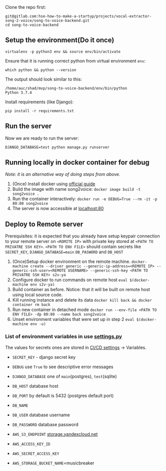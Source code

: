 Clone the repo first:
```
git@gitlab.com:hse-how-to-make-a-startup/projects/vocal-extractor-song-2-voice/song-to-voice-backend.git`
cd song-to-voice-backend
```
## Setup the environment(Do it once)
```
virtualenv -p python3 env && source env/bin/activate
```
Ensure that it is running correct python from virtual environment `env`:
```
which python && python --version
```
The output should look similar to this:
```
/home/auc/shad/mvp/song-to-voice-backend/env/bin/python
Python 3.7.4
```
Install requirements (like Django):
```
pip install -r requirements.txt
```
## Run the server
Now we are ready to run the server:
```
DJANGO_DATABASE=test python manage.py runserver
```

## Running locally in docker container for debug
*Note: it is an alternative way of doing steps from above.*

1. (Once) Install docker using [official guide](https://docs.docker.com/get-docker/)
1. Build the image with name song2voice: `docker image build -t song2voice .`
1. Run the container interactively: `docker run -e DEBUG=True --rm -it -p 80:80 song2voice`
1. The server is now accessible at <localhost:80>

## Deploy to Remote server
Prerequisites: it is expected that you already have setup keypair connection to your remote server on `<ROMITE IP>` with private key stored at `<PATH TO PRIVATRE SSH KEY>`. `<PATH TO ENV FILE>` should contain secrets like `SECRET_KEY`, `DJANGO_DATABASE=main` `DB_PASWORD` and `DB_HOST`
1. (Once)Setup docker environment on the remote machine. `docker-machine create --driver generic --generic-ip-address=<REMOTE IP> --generic-ssh-user=<REMOTE USERNAME> --generic-ssh-key <PATH TO PRIVATRE SSH KEY> s2v-ya`
1. Configure docker to run commands on remote host `eval $(docker-machine env s2v-ya)`
1. Build container as before. Notice: that it will be built on remote host using local source code.
1. Kill running instance and delete its data `docker kill back && docker container rm back`
1. Run new container in detached mode `docker run --env-file <PATH TO ENV FILE> -dp 80:80 --name back song2voice`
1. Unset environment variables that were set up in step 2 `eval $(docker-machine env -u)`

### List of environment variables in use [settings.py](get_voice_server/settings.py)
The values for secrets ones are stored in [CI/CD settings](https://gitlab.com/hse-how-to-make-a-startup/projects/vocal-extractor-song-2-voice/song-to-voice-backend/-/settings/ci_cd) -> Variables.
* `SECRET_KEY` - django secret key
* `DEBUG` use `True` to see descriptive error messages


* `DJANGO_DATABASE` one of `main`(postgres), `test`(sqlite)
* `DB_HOST` database host
* `DB_PORT` by default is 5432 (postgres default port)
* `DB_NAME`
* `DB_USER` database username
* `DB_PASSWORD` database password


* `AWS_S3_ENDPOINT` [storage.yandexcloud.net](storage.yandexcloud.net)
* `AWS_ACCESS_KEY_ID`
* `AWS_SECRET_ACCESS_KEY`
* `AWS_STORAGE_BUCKET_NAME`=musicbreaker
